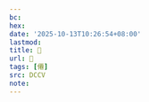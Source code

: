 ```yaml
---
bc:
hex:
date: '2025-10-13T10:26:54+08:00'
lastmod:
title: 􂦣
url: 􂦣
tags: [僊]
src: DCCV
note:
---
```

